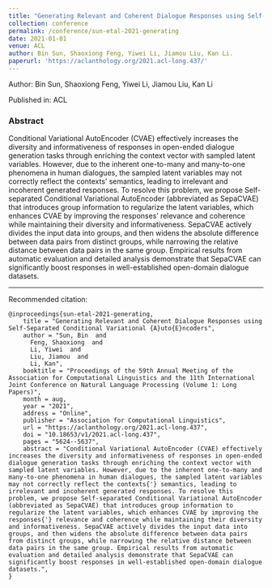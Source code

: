```yaml
---
title: "Generating Relevant and Coherent Dialogue Responses using Self-Separated Conditional Variational AutoEncoders"
collection: conference
permalink: /conference/sun-etal-2021-generating
date: 2021-01-01
venue: ACL
author: Bin Sun, Shaoxiong Feng, Yiwei Li, Jiamou Liu, Kan Li.
paperurl: 'https://aclanthology.org/2021.acl-long.437/'
---
```

Author: Bin Sun, Shaoxiong Feng, Yiwei Li, Jiamou Liu, Kan Li

Published in: ACL

### Abstract

Conditional Variational AutoEncoder (CVAE) effectively increases the diversity and informativeness of responses in open-ended dialogue generation tasks through enriching the context vector with sampled latent variables. However, due to the inherent one-to-many and many-to-one phenomena in human dialogues, the sampled latent variables may not correctly reflect the contexts’ semantics, leading to irrelevant and incoherent generated responses. To resolve this problem, we propose Self-separated Conditional Variational AutoEncoder (abbreviated as SepaCVAE) that introduces group information to regularize the latent variables, which enhances CVAE by improving the responses’ relevance and coherence while maintaining their diversity and informativeness. SepaCVAE actively divides the input data into groups, and then widens the absolute difference between data pairs from distinct groups, while narrowing the relative distance between data pairs in the same group. Empirical results from automatic evaluation and detailed analysis demonstrate that SepaCVAE can significantly boost responses in well-established open-domain dialogue datasets.

---

Recommended citation:

```
@inproceedings{sun-etal-2021-generating,
    title = "Generating Relevant and Coherent Dialogue Responses using Self-Separated Conditional Variational {A}uto{E}ncoders",
    author = "Sun, Bin  and
      Feng, Shaoxiong  and
      Li, Yiwei  and
      Liu, Jiamou  and
      Li, Kan",
    booktitle = "Proceedings of the 59th Annual Meeting of the Association for Computational Linguistics and the 11th International Joint Conference on Natural Language Processing (Volume 1: Long Papers)",
    month = aug,
    year = "2021",
    address = "Online",
    publisher = "Association for Computational Linguistics",
    url = "https://aclanthology.org/2021.acl-long.437",
    doi = "10.18653/v1/2021.acl-long.437",
    pages = "5624--5637",
    abstract = "Conditional Variational AutoEncoder (CVAE) effectively increases the diversity and informativeness of responses in open-ended dialogue generation tasks through enriching the context vector with sampled latent variables. However, due to the inherent one-to-many and many-to-one phenomena in human dialogues, the sampled latent variables may not correctly reflect the contexts{'} semantics, leading to irrelevant and incoherent generated responses. To resolve this problem, we propose Self-separated Conditional Variational AutoEncoder (abbreviated as SepaCVAE) that introduces group information to regularize the latent variables, which enhances CVAE by improving the responses{'} relevance and coherence while maintaining their diversity and informativeness. SepaCVAE actively divides the input data into groups, and then widens the absolute difference between data pairs from distinct groups, while narrowing the relative distance between data pairs in the same group. Empirical results from automatic evaluation and detailed analysis demonstrate that SepaCVAE can significantly boost responses in well-established open-domain dialogue datasets.",
}
```
